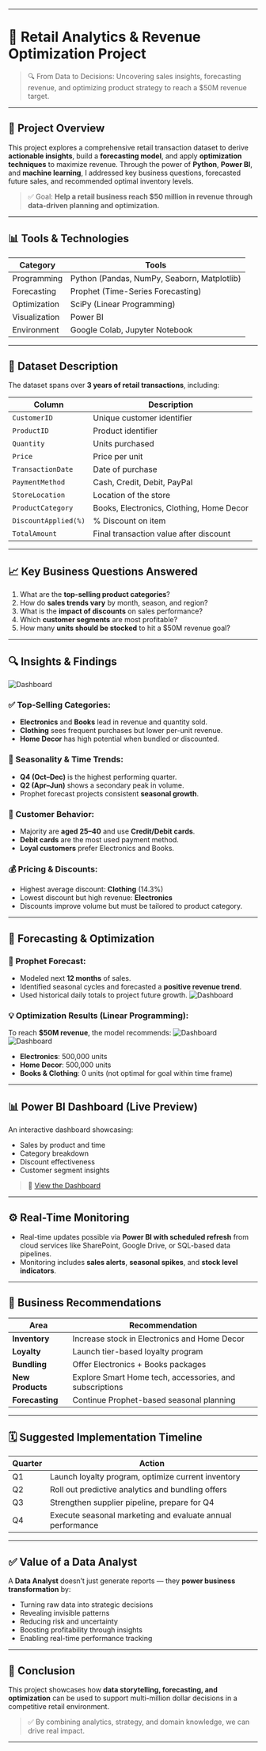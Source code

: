 
---

# 🛒 Retail Analytics & Revenue Optimization Project

> 🔍 From Data to Decisions: Uncovering sales insights, forecasting revenue, and optimizing product strategy to reach a \$50M revenue target.

---

## 🌟 Project Overview

This project explores a comprehensive retail transaction dataset to derive **actionable insights**, build a **forecasting model**, and apply **optimization techniques** to maximize revenue. Through the power of **Python**, **Power BI**, and **machine learning**, I addressed key business questions, forecasted future sales, and recommended optimal inventory levels.

> ✅ Goal: **Help a retail business reach \$50 million in revenue through data-driven planning and optimization.**

---

## 📊 Tools & Technologies

| Category      | Tools                                       |
| ------------- | ------------------------------------------- |
| Programming   | Python (Pandas, NumPy, Seaborn, Matplotlib) |
| Forecasting   | Prophet (Time-Series Forecasting)           |
| Optimization  | SciPy (Linear Programming)                  |
| Visualization | Power BI                                    |
| Environment   | Google Colab, Jupyter Notebook              |

---

## 📁 Dataset Description

The dataset spans over **3 years of retail transactions**, including:

| Column               | Description                              |
| -------------------- | ---------------------------------------- |
| `CustomerID`         | Unique customer identifier               |
| `ProductID`          | Product identifier                       |
| `Quantity`           | Units purchased                          |
| `Price`              | Price per unit                           |
| `TransactionDate`    | Date of purchase                         |
| `PaymentMethod`      | Cash, Credit, Debit, PayPal              |
| `StoreLocation`      | Location of the store                    |
| `ProductCategory`    | Books, Electronics, Clothing, Home Decor |
| `DiscountApplied(%)` | % Discount on item                       |
| `TotalAmount`        | Final transaction value after discount   |

---

## 📈 Key Business Questions Answered

1. What are the **top-selling product categories**?
2. How do **sales trends vary** by month, season, and region?
3. What is the **impact of discounts** on sales performance?
4. Which **customer segments** are most profitable?
5. How many **units should be stocked** to hit a \$50M revenue goal?

---

## 🔍 Insights & Findings
![Dashboard](https://github.com/eL-Dapper-Jhunior/my_DA_Journey/blob/main/XYZ/Dashboard.png)

### ✅ Top-Selling Categories:

* **Electronics** and **Books** lead in revenue and quantity sold.
* **Clothing** sees frequent purchases but lower per-unit revenue.
* **Home Decor** has high potential when bundled or discounted.

### 📅 Seasonality & Time Trends:

* **Q4 (Oct–Dec)** is the highest performing quarter.
* **Q2 (Apr–Jun)** shows a secondary peak in volume.
* Prophet forecast projects consistent **seasonal growth**.

### 👥 Customer Behavior:

* Majority are **aged 25–40** and use **Credit/Debit cards**.
* **Debit cards** are the most used payment method.
* **Loyal customers** prefer Electronics and Books.

### 💰 Pricing & Discounts:

* Highest average discount: **Clothing** (14.3%)
* Lowest discount but high revenue: **Electronics**
* Discounts improve volume but must be tailored to product category.

---

## 📐 Forecasting & Optimization

### 🔮 Prophet Forecast:

* Modeled next **12 months** of sales.
* Identified seasonal cycles and forecasted a **positive revenue trend**.
* Used historical daily totals to project future growth.
![Dashboard](https://github.com/eL-Dapper-Jhunior/my_DA_Journey/blob/main/XYZ/Prophet%20Forecast.png)

### 💡 Optimization Results (Linear Programming):

To reach **\$50M revenue**, the model recommends:
![Dashboard](https://github.com/eL-Dapper-Jhunior/my_DA_Journey/blob/main/XYZ/Screenshot%20(169).png)
![Dashboard](https://github.com/eL-Dapper-Jhunior/my_DA_Journey/blob/main/XYZ/Screenshot%20(171).png)

* **Electronics**: 500,000 units
* **Home Decor**: 500,000 units
* **Books & Clothing**: 0 units (not optimal for goal within time frame)

---

## 📊 Power BI Dashboard (Live Preview)

An interactive dashboard showcasing:

* Sales by product and time
* Category breakdown
* Discount effectiveness
* Customer segment insights

> 🔗 [View the Dashboard](https://github.com/eL-Dapper-Jhunior/my_DA_Journey/blob/main/XYZ/Retail%20Dashboard.png)

---

## ⚙️ Real-Time Monitoring

* Real-time updates possible via **Power BI with scheduled refresh** from cloud services like SharePoint, Google Drive, or SQL-based data pipelines.
* Monitoring includes **sales alerts**, **seasonal spikes**, and **stock level indicators**.

---

## 🧠 Business Recommendations

| Area             | Recommendation                                          |
| ---------------- | ------------------------------------------------------- |
| **Inventory**    | Increase stock in Electronics and Home Decor            |
| **Loyalty**      | Launch tier-based loyalty program                       |
| **Bundling**     | Offer Electronics + Books packages                      |
| **New Products** | Explore Smart Home tech, accessories, and subscriptions |
| **Forecasting**  | Continue Prophet-based seasonal planning                |

---

## 🗓️ Suggested Implementation Timeline

| Quarter | Action                                                     |
| ------- | ---------------------------------------------------------- |
| Q1      | Launch loyalty program, optimize current inventory         |
| Q2      | Roll out predictive analytics and bundling offers          |
| Q3      | Strengthen supplier pipeline, prepare for Q4               |
| Q4      | Execute seasonal marketing and evaluate annual performance |

---

## ✅ Value of a Data Analyst

A **Data Analyst** doesn’t just generate reports — they **power business transformation** by:

* Turning raw data into strategic decisions
* Revealing invisible patterns
* Reducing risk and uncertainty
* Boosting profitability through insights
* Enabling real-time performance tracking

---

## 📌 Conclusion

This project showcases how **data storytelling, forecasting, and optimization** can be used to support multi-million dollar decisions in a competitive retail environment.

> ✅ By combining analytics, strategy, and domain knowledge, we can drive real impact.

---
